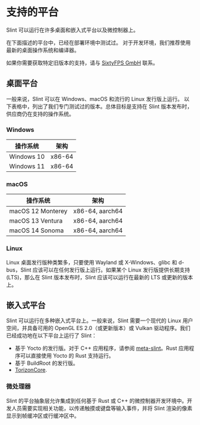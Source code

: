 <!-- Copyright © SixtyFPS GmbH <info@slint.dev> ; SPDX-License-Identifier: MIT -->

# 支持的平台

Slint 可以运行在许多桌面和嵌入式平台以及微控制器上。

在下面描述的平台中，已经在部署环境中测试过。 对于开发环境，我们推荐使用最新的桌面操作系统和编译器。

如果你需要获取特定旧版本的支持，请与 [SixtyFPS GmbH](https://slint.dev/contact) 联系。

## 桌面平台

一般来说，Slint 可以在 Windows、macOS 和流行的 Linux 发行版上运行。 以下表格中，列出了我们专门测试过的版本。总体目标是支持在 Slint 版本发布时，供应商仍在支持的操作系统。

### Windows

| 操作系统 | 架构 |
| ---------------- | ------------ |
| Windows 10       | x86-64       |
| Windows 11       | x86-64       |

### macOS

| 操作系统  | 架构    |
| ----------------- | --------------- |
| macOS 12 Monterey | x86-64, aarch64 |
| macOS 13 Ventura  | x86-64, aarch64 |
| macOS 14 Sonoma   | x86-64, aarch64 |

### Linux

Linux 桌面发行版种类繁多，只要使用 Wayland 或 X-Windows、glibc 和 d-bus，Slint 应该可以在任何发行版上运行。如果某个 Linux 发行版提供长期支持 (LTS)，那么在 Slint 版本发布时，Slint 应该可以运行在最新的 LTS 或更新的版本上。

## 嵌入式平台

Slint 可以运行在多种嵌入式平台上。一般来说，Slint 需要一个现代的 Linux 用户空间，并具备可用的 OpenGL ES 2.0（或更新版本）或 Vulkan 驱动程序。我们已经成功地在以下平台上运行了 Slint：

-   基于 Yocto 的发行版。对于 C++ 应用程序，请参阅 [meta-slint](https://github.com/slint-ui/meta-slint)。Rust 应用程序可以直接使用 Yocto 的 Rust 支持运行。
-   基于 BuildRoot 的发行版。
-   [TorizonCore](https://www.torizon.io/torizoncore-os).

### 微处理器

Slint 的平台抽象层允许集成到任何基于 Rust 或 C++ 的微控制器开发环境中。开发人员需要实现相关功能，以传递触摸或键盘等输入事件，并将 Slint 渲染的像素显示到帧缓冲区或行缓冲区中。